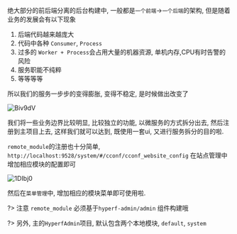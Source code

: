绝大部分的前后端分离的后台构建中, 一般都是`一个前端`->`一个后端`的架构, 但是随着业务的发展会有以下现象

1.  后端代码越来越庞大
2.  代码中各种 `Consumer`, `Process`
3.  过多的 `Worker + Process`会占用大量的机器资源, 单机内存,CPU有时告警的风险
4.  服务职能不纯粹
5.  等等等等

所以我们的服务一步步的变得膨胀, 变得不稳定, 是时候做出改变了

![Biv9dV](https://gitee.com/daodao97/asset/raw/master/uPic/Biv9dV.png)

我们将一些业务边界比较明显, 比较独立的功能, 以微服务的方式拆分出去, 然后注册到主项目上去, 这样我们就可以达到, 既使用一套ui, 又进行服务拆分的目的啦.

`remote_module`的注册也十分简单, `http://localhost:9528/system/#/cconf/cconf_website_config` 在站点管理中增加相应模块的配置即可

![1DIbj0](https://gitee.com/daodao97/asset/raw/master/uPic/1DIbj0.png)

然后在`菜单管理`中, 增加相应的模块菜单即可使用啦.

?> 注意 `remote_module` 必须基于`hyperf-admin/admin` 组件构建哦

?> 另外, 主的`HyperfAdmin`项目, 默认包含两个本地模块, `default`, `system`
